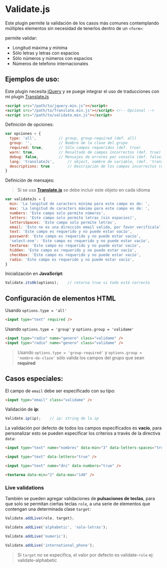 # Validate.js

Este plugin permite la validación de los casos más comunes contemplando múltiples elementos sin necesidad de tenerlos dentro de un ```<form>```:

permite validar:

- Longitud máxima y mínima
- Sólo letras y letras con espacios
- Sólo números y números con espacios
- Números de telefono internacionales


## Ejemplos de uso:

Este plugin necesita [jQuery](https://jquery.com/download/) y se puege integrar el uso de traducciones con mi plugin [TranslateJs](https://github.com/myei/Translate)

```html
<script src="/path/to/jquery.min.js"></script>
<script src="/path/to/Translate.min.js"></script> <!-- Opcional -->
<script src="/path/to/validate.min.js"></script>
```

Definición de opciones:

```javascript
var opciones = {
  type: 'all', 	  		// group, group-required (def. all)
  group: '', 	  		// Nombre de la clase del grupo
  required: true, 		// Sólo campos requeridos (def. true)
  warn: true,	  		// Resaltado de campos incorrectos (def. true)
  debug: false,	  		// Mensajes de errores por consola (def. false)
  lang: 'translateJs',		// object, nombre de variable, (def. 'translateJs')
  descriptions: true		// Descripción de los campos incorrectos (def. true)
}
```

Definición de mensajes:

> Sí se usa **[Translate.js](https://github.com/myei/Translate)** se debe incluir este objeto en cada idioma
> 


```javascript
var validateJs = {
  min: 'La longitud de caracters mínima para este campo es de: ',
  max: 'La longitud de caracters máxima para este campo es de: ',
  numbers: 'Este campo solo permite números',
  letters: 'Este campo solo permite letras (sin espacios)',
  lettersSpaces: 'Este campo solo permite letras',
  email: 'Esto no es una dirección email valida, por favor verifícala',
  text: 'Este campo es requerido y no puede estar vacío',
  password: 'Este campo es requerido y no puede estar vacío',
  'select-one': 'Este campo es requerido y no puede estar vacío',
  textarea: 'Este campo es requerido y no puede estar vacío',
  hidden: 'Este campo es requerido y no puede estar vacío',
  checkbox: 'Este campo es requerido y no puede estar vacío',
  radio: 'Este campo es requerido y no puede estar vacío',
}
```

Inicialización en **JavaScript**:

```javascript
Validate.itsOk(options);	// retorna true si todo está correcto
```

## Configuración de elementos **HTML**

Usando ```options.type = 'all'```

```html
<input type="text" required />
```


Usando ```options.type = 'group'``` y  ```options.group = 'validame'```

```html
<input type="radio" name="genero" class="validame" />
<input type="radio" name="genero" class="validame" />
```

> Usando ```options.type = 'group-required'``` y ```options.group = 'nombre-de-clase'``` sólo valida los campos del grupo que sean **required**



## Casos especiales:

El campo de ```email``` debe ser especificado con su tipo:

```html
<input type="email" class="validame" />
```

Validación de **ip**:

```javascript
Validate.ip(ip); 	// ip: string de la ip
```

La validación por defecto de todos los campos especificados es **vacío**, para personalizar esto se pueden especificar los criterios a través de la directiva ```data```:
```html
<input type="text" name="nombres" data-min="3" data-letters-spaces="true" />

<input type="text" data-letters="true" />

<input type="text" name="dni" data-numbers="true" />

<textarea data-min="2" data-max="140" />

```

### Live validations


También se pueden agregar validaciones de **pulsaciones de teclas**, para que solo se permitan ciertas teclas ```role```, a una serie de elementos que contengan una  determinada clase ```target```:


```javascript
Validate.addLive(role, target);

Validate.addLive('alphabetic', 'solo-letras');

Validate.addLive('numeric');

Validate.addLive('international_phone');
```

> Sí ```target``` no se especifica, el valor por defecto es validate-```role```
> ej: validate-alphabetic